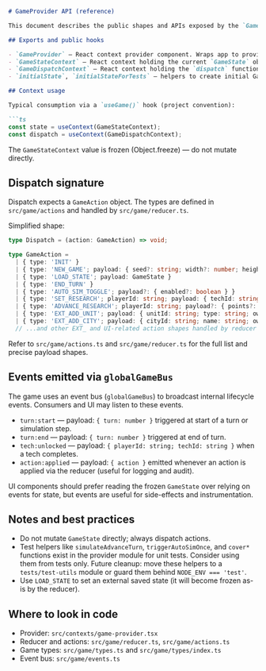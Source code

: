 ```markdown
# GameProvider API (reference)

This document describes the public shapes and APIs exposed by the `GameProvider` in `src/contexts/game-provider.tsx` and related game modules. It's intended as a quick reference for contributors.

## Exports and public hooks

- `GameProvider` — React context provider component. Wraps app to provide game state and dispatch.
- `GameStateContext` — React context holding the current `GameState` object (frozen). Use `useContext` or `useGame()` helper hook to consume.
- `GameDispatchContext` — React context holding the `dispatch` function for `GameAction` objects.
- `initialState`, `initialStateForTests` — helpers to create initial GameState for tests.

## Context usage

Typical consumption via a `useGame()` hook (project convention):

```ts
const state = useContext(GameStateContext);
const dispatch = useContext(GameDispatchContext);
```

The `GameStateContext` value is frozen (Object.freeze) — do not mutate directly.

## Dispatch signature

Dispatch expects a `GameAction` object. The types are defined in `src/game/actions` and handled by `src/game/reducer.ts`.

Simplified shape:

```ts
type Dispatch = (action: GameAction) => void;

type GameAction =
  | { type: 'INIT' }
  | { type: 'NEW_GAME'; payload: { seed?: string; width?: number; height?: number; totalPlayers: number; humanPlayers?: number; selectedLeaders?: string[] } }
  | { type: 'LOAD_STATE'; payload: GameState }
  | { type: 'END_TURN' }
  | { type: 'AUTO_SIM_TOGGLE'; payload?: { enabled?: boolean } }
  | { type: 'SET_RESEARCH'; playerId: string; payload: { techId: string } }
  | { type: 'ADVANCE_RESEARCH'; playerId: string; payload?: { points?: number } }
  | { type: 'EXT_ADD_UNIT'; payload: { unitId: string; type: string; ownerId: string; tileId: string } }
  | { type: 'EXT_ADD_CITY'; payload: { cityId: string; name: string; ownerId: string; tileId: string } }
  // ...and other EXT_ and UI-related action shapes handled by reducer
```

Refer to `src/game/actions.ts` and `src/game/reducer.ts` for the full list and precise payload shapes.

## Events emitted via `globalGameBus`

The game uses an event bus (`globalGameBus`) to broadcast internal lifecycle events. Consumers and UI may listen to these events.

- `turn:start` — payload: `{ turn: number }` triggered at start of a turn or simulation step.
- `turn:end` — payload: `{ turn: number }` triggered at end of turn.
- `tech:unlocked` — payload: `{ playerId: string; techId: string }` when a tech completes.
- `action:applied` — payload: `{ action }` emitted whenever an action is applied via the reducer (useful for logging and audit).

UI components should prefer reading the frozen `GameState` over relying on events for state, but events are useful for side-effects and instrumentation.

## Notes and best practices

- Do not mutate `GameState` directly; always dispatch actions.
- Test helpers like `simulateAdvanceTurn`, `triggerAutoSimOnce`, and `cover*` functions exist in the provider module for unit tests. Consider using them from tests only. Future cleanup: move these helpers to a `tests/test-utils` module or guard them behind `NODE_ENV === 'test'`.
- Use `LOAD_STATE` to set an external saved state (it will become frozen as-is by the reducer).

## Where to look in code

- Provider: `src/contexts/game-provider.tsx`
- Reducer and actions: `src/game/reducer.ts`, `src/game/actions.ts`
- Game types: `src/game/types.ts` and `src/game/types/index.ts`
- Event bus: `src/game/events.ts`

```
